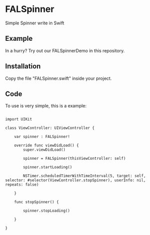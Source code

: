 # FALSpinner
Simple Spinner write in Swift

## Example

  In a hurry? Try out our FALSpinnerDemo in this repository.

## Installation

 Copy the file "FALSpinner.swift" inside your project.
 
## Code
 
 To use is very simple, this is a example:
 
```
    
import UIKit

class ViewController: UIViewController {
    
    var spinner : FALSpinner!

    override func viewDidLoad() {
        super.viewDidLoad()
    
        spinner = FALSpinner(thisViewController: self)
        
        spinner.startLoading()
        
        NSTimer.scheduledTimerWithTimeInterval(5, target: self, selector: #selector(ViewController.stopSpinner), userInfo: nil, repeats: false)
        
    }

    func stopSpinner() {
        
        spinner.stopLoading()
        
    }
    
}

```
    
    


 
 
